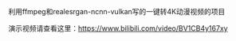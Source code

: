 利用ffmpeg和realesrgan-ncnn-vulkan写的一键转4K动漫视频的项目

演示视频请查看这里：https://www.bilibili.com/video/BV1CB4y167xy